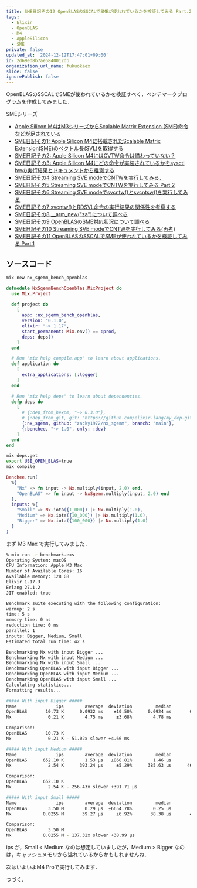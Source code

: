 ```yaml
---
title: SME日記その12 OpenBLASのSSCALでSMEが使われているかを検証してみる Part.2
tags:
  - Elixir
  - OpenBLAS
  - M4
  - AppleSilicon
  - SME
private: false
updated_at: '2024-12-12T17:47:01+09:00'
id: 2d69ed8b7ae5840012db
organization_url_name: fukuokaex
slide: false
ignorePublish: false
---
```

OpenBLASのSSCALでSMEが使われているかを検証すべく，ベンチマークプログラムを作成してみました．

SMEシリーズ

- [Apple Silicon M4はM3シリーズからScalable Matrix Extension (SME)命令などが足されている](https://qiita.com/zacky1972/items/69fd802fd41ae4d7d469)
- [SME日記その1: Apple Silicon M4に搭載されたScalable Matrix Extension(SME)のベクトル長(SVL)を取得する](https://qiita.com/zacky1972/items/231fd22a1fdef15d4108)
- [SME日記その2: Apple Silicon M4にはCVTW命令は備わっていない？](https://qiita.com/zacky1972/items/a4fc98614df085586175)
- [SME日記その3: Apple Silicon M4にどの命令が実装されているかをsysctl hwの実行結果とドキュメントから推測する](https://qiita.com/zacky1972/items/427035001554cb9768bc)
- [SME日記その4 Streaming SVE modeでCNTWを実行してみる．](https://qiita.com/zacky1972/items/3182fa1693983846205d)
- [SME日記その5 Streaming SVE modeでCNTWを実行してみる Part 2](https://qiita.com/zacky1972/items/b7b5dd456fe021b30eb2)
- [SME日記その6 Streaming SVE modeでsvcntw()とsvcntsw()を実行してみる](https://qiita.com/zacky1972/items/7d4ec630d54564ebb9b3)
- [SME日記その7 svcntw()とRDSVL命令の実行結果の関係性を考察する](https://qiita.com/zacky1972/items/48cf7577e254b8c3a0b6)
- [SME日記その8 __arm_new("za")について調べる](https://qiita.com/zacky1972/items/762b73b3414369d762ad)
- [SME日記その9 OpenBLASのSME対応状況について調べる](https://qiita.com/zacky1972/items/0c6f5aed0365f1b4fdb6)
- [SME日記その10 Streaming SVE modeでCNTWを実行してみる(再考)](https://qiita.com/zacky1972/items/ba3e07a8bc1e5e56d19a)
- [SME日記その11 OpenBLASのSSCALでSMEが使われているかを検証してみる Part.1](https://qiita.com/zacky1972/items/15bca5a0dcd3073d4d60)

## ソースコード

```zsh
mix new nx_sgemm_bench_openblas
```

```elixir:mix.exs
defmodule NxSgemmBenchOpenblas.MixProject do
  use Mix.Project

  def project do
    [
      app: :nx_sgemm_bench_openblas,
      version: "0.1.0",
      elixir: "~> 1.17",
      start_permanent: Mix.env() == :prod,
      deps: deps()
    ]
  end

  # Run "mix help compile.app" to learn about applications.
  def application do
    [
      extra_applications: [:logger]
    ]
  end

  # Run "mix help deps" to learn about dependencies.
  defp deps do
    [
      # {:dep_from_hexpm, "~> 0.3.0"},
      # {:dep_from_git, git: "https://github.com/elixir-lang/my_dep.git", tag: "0.1.0"}
      {:nx_sgemm, github: "zacky1972/nx_sgemm", branch: "main"},
      {:benchee, "~> 1.0", only: :dev}
    ]
  end
end
```

```zsh
mix deps.get 
export USE_OPEN_BLAS=true 
mix compile
```

```elixir:benchmark.exs
Benchee.run(
  %{
    "Nx" => fn input -> Nx.multiply(input, 2.0) end,
    "OpenBLAS" => fn input -> NxSgemm.multiply(input, 2.0) end
  },
  inputs: %{
    "Small" => Nx.iota({1_000}) |> Nx.multiply(1.0),
    "Medium" => Nx.iota({10_000}) |> Nx.multiply(1.0),
    "Bigger" => Nx.iota({100_000}) |> Nx.multiply(1.0)
  }
)
```

まず M3 Max で実行してみました．

```zsh
% mix run -r benchmark.exs
Operating System: macOS
CPU Information: Apple M3 Max
Number of Available Cores: 16
Available memory: 128 GB
Elixir 1.17.3
Erlang 27.1.2
JIT enabled: true

Benchmark suite executing with the following configuration:
warmup: 2 s
time: 5 s
memory time: 0 ns
reduction time: 0 ns
parallel: 1
inputs: Bigger, Medium, Small
Estimated total run time: 42 s

Benchmarking Nx with input Bigger ...
Benchmarking Nx with input Medium ...
Benchmarking Nx with input Small ...
Benchmarking OpenBLAS with input Bigger ...
Benchmarking OpenBLAS with input Medium ...
Benchmarking OpenBLAS with input Small ...
Calculating statistics...
Formatting results...

##### With input Bigger #####
Name               ips        average  deviation         median         99th %
OpenBLAS       10.73 K      0.0932 ms    ±10.50%      0.0924 ms       0.120 ms
Nx              0.21 K        4.75 ms     ±3.68%        4.78 ms        5.31 ms

Comparison: 
OpenBLAS       10.73 K
Nx              0.21 K - 51.02x slower +4.66 ms

##### With input Medium #####
Name               ips        average  deviation         median         99th %
OpenBLAS      652.10 K        1.53 μs   ±868.81%        1.46 μs        1.96 μs
Nx              2.54 K      393.24 μs     ±5.29%      385.63 μs      463.12 μs

Comparison: 
OpenBLAS      652.10 K
Nx              2.54 K - 256.43x slower +391.71 μs

##### With input Small #####
Name               ips        average  deviation         median         99th %
OpenBLAS        3.50 M        0.29 μs  ±6654.78%        0.25 μs           3 μs
Nx            0.0255 M       39.27 μs     ±6.92%       38.38 μs       49.17 μs

Comparison: 
OpenBLAS        3.50 M
Nx            0.0255 M - 137.32x slower +38.99 μs
```

ips が，Small < Medium なのは想定していましたが，Medium > Bigger なのは，キャッシュメモリから溢れているからかもしれませんね．

次はいよいよM4 Proで実行してみます．

つづく．
